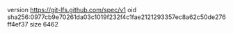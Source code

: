 version https://git-lfs.github.com/spec/v1
oid sha256:0977cb9e70261da03c1019f232f4c1fae2121293357ec8a62c50de276ff4ef37
size 6462
